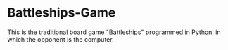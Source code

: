 # Battleships-Game
This is the traditional board game "Battleships" programmed in Python, in which the opponent is the computer.
